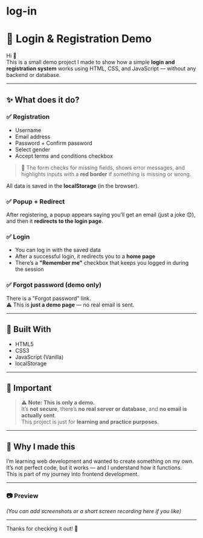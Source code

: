 # log-in
# 🧪 Login & Registration Demo

Hi 👋  
This is a small demo project I made to show how a simple **login and registration system** works using HTML, CSS, and JavaScript — without any backend or database.

---

## ✨ What does it do?

### ✅ Registration

- Username  
- Email address  
- Password + Confirm password  
- Select gender  
- Accept terms and conditions checkbox

> 🔐 The form checks for missing fields, shows error messages, and highlights inputs with a **red border** if something is missing or wrong.

All data is saved in the **localStorage** (in the browser).

### ✅ Popup + Redirect

After registering, a popup appears saying you’ll get an email (just a joke 😊), and then it **redirects to the login page**.

### ✅ Login

- You can log in with the saved data  
- After a successful login, it redirects you to a **home page**  
- There’s a **"Remember me"** checkbox that keeps you logged in during the session

### ✅ Forgot password (demo only)

There is a "Forgot password" link.  
⚠️ This is **just a demo page** — no real email is sent.

---

## 🔧 Built With

- HTML5  
- CSS3  
- JavaScript (Vanilla)  
- localStorage

---

## 📌 Important

> ⚠️ **Note: This is only a demo.**  
It’s **not secure**, there’s **no real server or database**, and **no email is actually sent**.  
This project is just for **learning and practice purposes**.

---

## 🧠 Why I made this

I’m learning web development and wanted to create something on my own.  
It’s not perfect code, but it works — and I understand how it functions.  
This is part of my journey into frontend development.

---

### 📷 Preview

*(You can add screenshots or a short screen recording here if you like)*

---

Thanks for checking it out! 🙌
